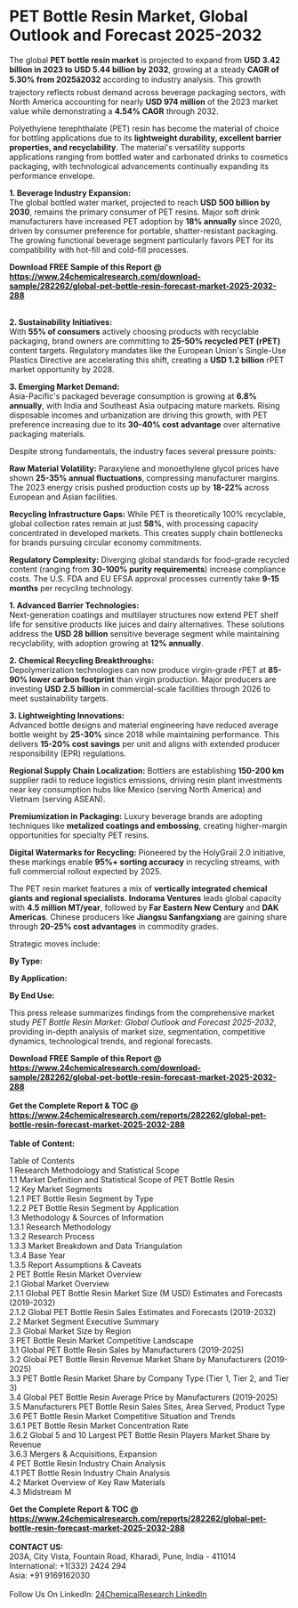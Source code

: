 <h1>PET Bottle Resin Market, Global Outlook and Forecast 2025-2032</h1><p>The global <strong>PET bottle resin market</strong> is projected to expand from <strong>USD 3.42 billion in 2023 to USD 5.44 billion by 2032</strong>, growing at a steady <strong>CAGR of 5.30% from 2025â2032</strong> according to industry analysis. This growth trajectory reflects robust demand across beverage packaging sectors, with North America accounting for nearly <strong>USD 974 million</strong> of the 2023 market value while demonstrating a <strong>4.54% CAGR</strong> through 2032.</p><p>Polyethylene terephthalate (PET) resin has become the material of choice for bottling applications due to its <strong>lightweight durability, excellent barrier properties, and recyclability</strong>. The material's versatility supports applications ranging from bottled water and carbonated drinks to cosmetics packaging, with technological advancements continually expanding its performance envelope.</p><p><strong>1. Beverage Industry Expansion:</strong><br>
The global bottled water market, projected to reach <strong>USD 500 billion by 2030</strong>, remains the primary consumer of PET resins. Major soft drink manufacturers have increased PET adoption by <strong>18% annually</strong> since 2020, driven by consumer preference for portable, shatter-resistant packaging. The growing functional beverage segment particularly favors PET for its compatibility with hot-fill and cold-fill processes.</p><div><b>Download FREE Sample of this Report @ 
            <a href="https://www.24chemicalresearch.com/download-sample/282262/global-pet-bottle-resin-forecast-market-2025-2032-288">
            https://www.24chemicalresearch.com/download-sample/282262/global-pet-bottle-resin-forecast-market-2025-2032-288</a></b></div><br><p><strong>2. Sustainability Initiatives:</strong><br>
With <strong>55% of consumers</strong> actively choosing products with recyclable packaging, brand owners are committing to <strong>25-50% recycled PET (rPET)</strong> content targets. Regulatory mandates like the European Union's Single-Use Plastics Directive are accelerating this shift, creating a <strong>USD 1.2 billion</strong> rPET market opportunity by 2028.</p><p><strong>3. Emerging Market Demand:</strong><br>
Asia-Pacific's packaged beverage consumption is growing at <strong>6.8% annually</strong>, with India and Southeast Asia outpacing mature markets. Rising disposable incomes and urbanization are driving this growth, with PET preference increasing due to its <strong>30-40% cost advantage</strong> over alternative packaging materials.</p><p>Despite strong fundamentals, the industry faces several pressure points:</p><p><strong>Raw Material Volatility:</strong> Paraxylene and monoethylene glycol prices have shown <strong>25-35% annual fluctuations</strong>, compressing manufacturer margins. The 2023 energy crisis pushed production costs up by <strong>18-22%</strong> across European and Asian facilities.</p><p><strong>Recycling Infrastructure Gaps:</strong> While PET is theoretically 100% recyclable, global collection rates remain at just <strong>58%</strong>, with processing capacity concentrated in developed markets. This creates supply chain bottlenecks for brands pursuing circular economy commitments.</p><p><strong>Regulatory Complexity:</strong> Diverging global standards for food-grade recycled content (ranging from <strong>30-100% purity requirements</strong>) increase compliance costs. The U.S. FDA and EU EFSA approval processes currently take <strong>9-15 months</strong> per recycling technology.</p><p><strong>1. Advanced Barrier Technologies:</strong><br>
Next-generation coatings and multilayer structures now extend PET shelf life for sensitive products like juices and dairy alternatives. These solutions address the <strong>USD 28 billion</strong> sensitive beverage segment while maintaining recyclability, with adoption growing at <strong>12% annually</strong>.</p><p><strong>2. Chemical Recycling Breakthroughs:</strong><br>
Depolymerization technologies can now produce virgin-grade rPET at <strong>85-90% lower carbon footprint</strong> than virgin production. Major producers are investing <strong>USD 2.5 billion</strong> in commercial-scale facilities through 2026 to meet sustainability targets.</p><p><strong>3. Lightweighting Innovations:</strong><br>
Advanced bottle designs and material engineering have reduced average bottle weight by <strong>25-30%</strong> since 2018 while maintaining performance. This delivers <strong>15-20% cost savings</strong> per unit and aligns with extended producer responsibility (EPR) regulations.</p><p><strong>Regional Supply Chain Localization:</strong> Bottlers are establishing <strong>150-200 km</strong> supplier radii to reduce logistics emissions, driving resin plant investments near key consumption hubs like Mexico (serving North America) and Vietnam (serving ASEAN).</p><p><strong>Premiumization in Packaging:</strong> Luxury beverage brands are adopting techniques like <strong>metalized coatings and embossing</strong>, creating higher-margin opportunities for specialty PET resins.</p><p><strong>Digital Watermarks for Recycling:</strong> Pioneered by the HolyGrail 2.0 initiative, these markings enable <strong>95%+ sorting accuracy</strong> in recycling streams, with full commercial rollout expected by 2025.</p><p>The PET resin market features a mix of <strong>vertically integrated chemical giants and regional specialists</strong>. <strong>Indorama Ventures</strong> leads global capacity with <strong>4.5 million MT/year</strong>, followed by <strong>Far Eastern New Century</strong> and <strong>DAK Americas</strong>. Chinese producers like <strong>Jiangsu Sanfangxiang</strong> are gaining share through <strong>20-25% cost advantages</strong> in commodity grades.</p><p>Strategic moves include:</p><p><strong>By Type:</strong></p><p><strong>By Application:</strong></p><p><strong>By End Use:</strong></p><p>This press release summarizes findings from the comprehensive market study <em>PET Bottle Resin Market: Global Outlook and Forecast 2025-2032</em>, providing in-depth analysis of market size, segmentation, competitive dynamics, technological trends, and regional forecasts.</p><div><b>Download FREE Sample of this Report @ 
            <a href="https://www.24chemicalresearch.com/download-sample/282262/global-pet-bottle-resin-forecast-market-2025-2032-288">
            https://www.24chemicalresearch.com/download-sample/282262/global-pet-bottle-resin-forecast-market-2025-2032-288</a></b></div><br><div><b>Get the Complete Report & TOC @ 
            <a href="https://www.24chemicalresearch.com/reports/282262/global-pet-bottle-resin-forecast-market-2025-2032-288">
            https://www.24chemicalresearch.com/reports/282262/global-pet-bottle-resin-forecast-market-2025-2032-288</a></b></div><br>
            <b>Table of Content:</b><p>Table of Contents<br />
1 Research Methodology and Statistical Scope<br />
1.1 Market Definition and Statistical Scope of PET Bottle Resin<br />
1.2 Key Market Segments<br />
1.2.1 PET Bottle Resin Segment by Type<br />
1.2.2 PET Bottle Resin Segment by Application<br />
1.3 Methodology & Sources of Information<br />
1.3.1 Research Methodology<br />
1.3.2 Research Process<br />
1.3.3 Market Breakdown and Data Triangulation<br />
1.3.4 Base Year<br />
1.3.5 Report Assumptions & Caveats<br />
2 PET Bottle Resin Market Overview<br />
2.1 Global Market Overview<br />
2.1.1 Global PET Bottle Resin Market Size (M USD) Estimates and Forecasts (2019-2032)<br />
2.1.2 Global PET Bottle Resin Sales Estimates and Forecasts (2019-2032)<br />
2.2 Market Segment Executive Summary<br />
2.3 Global Market Size by Region<br />
3 PET Bottle Resin Market Competitive Landscape<br />
3.1 Global PET Bottle Resin Sales by Manufacturers (2019-2025)<br />
3.2 Global PET Bottle Resin Revenue Market Share by Manufacturers (2019-2025)<br />
3.3 PET Bottle Resin Market Share by Company Type (Tier 1, Tier 2, and Tier 3)<br />
3.4 Global PET Bottle Resin Average Price by Manufacturers (2019-2025)<br />
3.5 Manufacturers PET Bottle Resin Sales Sites, Area Served, Product Type<br />
3.6 PET Bottle Resin Market Competitive Situation and Trends<br />
3.6.1 PET Bottle Resin Market Concentration Rate<br />
3.6.2 Global 5 and 10 Largest PET Bottle Resin Players Market Share by Revenue<br />
3.6.3 Mergers & Acquisitions, Expansion<br />
4 PET Bottle Resin Industry Chain Analysis<br />
4.1 PET Bottle Resin Industry Chain Analysis<br />
4.2 Market Overview of Key Raw Materials<br />
4.3 Midstream M</p><div><b>Get the Complete Report & TOC @ 
            <a href="https://www.24chemicalresearch.com/reports/282262/global-pet-bottle-resin-forecast-market-2025-2032-288">
            https://www.24chemicalresearch.com/reports/282262/global-pet-bottle-resin-forecast-market-2025-2032-288</a></b></div><br><b>CONTACT US:</b><br>
            203A, City Vista, Fountain Road, Kharadi, Pune, India - 411014<br>
            International: +1(332) 2424 294<br>
            Asia: +91 9169162030 <br><br>
            Follow Us On LinkedIn: <a href="https://www.linkedin.com/company/24chemicalresearch/">24ChemicalResearch LinkedIn</a>